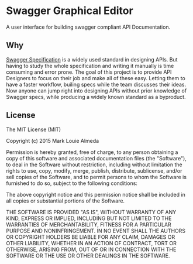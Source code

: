 # Swagger Graphical Editor
A user interface for building swagger compliant API Documentation.

## Why
[Swagger Specification](http://swagger.io/) is a widely used standard in designing APIs. But having to study the whole specification and writing it manually is time consuming and error prone. The goal of this project is to provide API Designers to focus on their job and make all of these easy. Letting them to have a faster workflow, builing specs while the team discusses their ideas. Now anyone can jump right into designing APIs without prior knowledge of Swagger specs, while producing a widely known standard as a byproduct.

## License
The MIT License (MIT)

Copyright (c) 2015 Mark Louie Almeda

Permission is hereby granted, free of charge, to any person obtaining a copy
of this software and associated documentation files (the "Software"), to deal
in the Software without restriction, including without limitation the rights
to use, copy, modify, merge, publish, distribute, sublicense, and/or sell
copies of the Software, and to permit persons to whom the Software is
furnished to do so, subject to the following conditions:

The above copyright notice and this permission notice shall be included in all
copies or substantial portions of the Software.

THE SOFTWARE IS PROVIDED "AS IS", WITHOUT WARRANTY OF ANY KIND, EXPRESS OR
IMPLIED, INCLUDING BUT NOT LIMITED TO THE WARRANTIES OF MERCHANTABILITY,
FITNESS FOR A PARTICULAR PURPOSE AND NONINFRINGEMENT. IN NO EVENT SHALL THE
AUTHORS OR COPYRIGHT HOLDERS BE LIABLE FOR ANY CLAIM, DAMAGES OR OTHER
LIABILITY, WHETHER IN AN ACTION OF CONTRACT, TORT OR OTHERWISE, ARISING FROM,
OUT OF OR IN CONNECTION WITH THE SOFTWARE OR THE USE OR OTHER DEALINGS IN THE
SOFTWARE.
